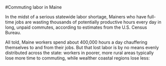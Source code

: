 #Commuting labor in Maine

In the midst of a serious statewide labor shortage, Mainers who have full-time jobs are wasting thousands of potentially productive hours every day in long, unpaid commutes, according to estimates from the U.S. Census Bureau.

All told, Maine workers spend about 400,000 hours a day chauffering themselves to and from their jobs. But that lost labor is by no means evenly distributed across the state: workers in poorer, more rural areas typically lose more time to commuting, while wealther coastal regions lose less: